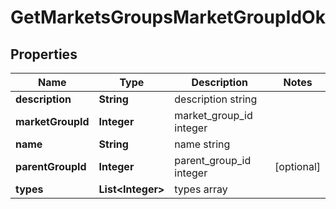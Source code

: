 
# GetMarketsGroupsMarketGroupIdOk

## Properties
Name | Type | Description | Notes
------------ | ------------- | ------------- | -------------
**description** | **String** | description string | 
**marketGroupId** | **Integer** | market_group_id integer | 
**name** | **String** | name string | 
**parentGroupId** | **Integer** | parent_group_id integer |  [optional]
**types** | **List&lt;Integer&gt;** | types array | 



